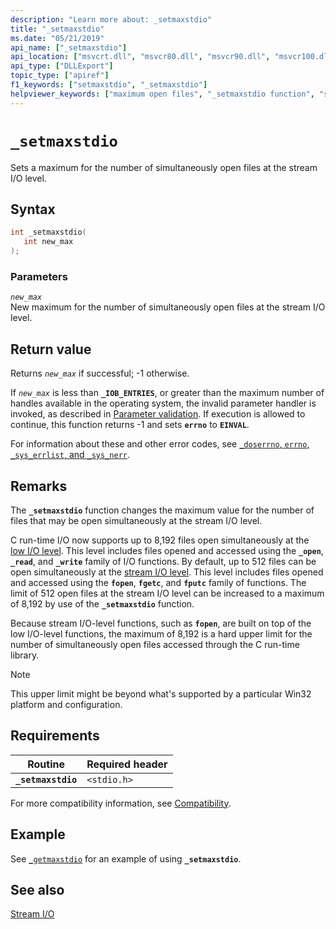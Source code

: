 ```yaml
---
description: "Learn more about: _setmaxstdio"
title: "_setmaxstdio"
ms.date: "05/21/2019"
api_name: ["_setmaxstdio"]
api_location: ["msvcrt.dll", "msvcr80.dll", "msvcr90.dll", "msvcr100.dll", "msvcr100_clr0400.dll", "msvcr110.dll", "msvcr110_clr0400.dll", "msvcr120.dll", "msvcr120_clr0400.dll", "ucrtbase.dll", "api-ms-win-crt-stdio-l1-1-0.dll"]
api_type: ["DLLExport"]
topic_type: ["apiref"]
f1_keywords: ["setmaxstdio", "_setmaxstdio"]
helpviewer_keywords: ["maximum open files", "_setmaxstdio function", "setmaxstdio function", "open files, maximum"]
---
```

# `_setmaxstdio`

Sets a maximum for the number of simultaneously open files at the stream I/O level.

## Syntax

```C
int _setmaxstdio(
   int new_max
);
```

### Parameters

*`new_max`*\
New maximum for the number of simultaneously open files at the stream I/O level.

## Return value

Returns *`new_max`* if successful; -1 otherwise.

If *`new_max`* is less than **`_IOB_ENTRIES`**, or greater than the maximum number of handles available in the operating system, the invalid parameter handler is invoked, as described in [Parameter validation](../parameter-validation.md). If execution is allowed to continue, this function returns -1 and sets **`errno`** to **`EINVAL`**.

For information about these and other error codes, see [`_doserrno`, `errno`, `_sys_errlist`, and `_sys_nerr`](../errno-doserrno-sys-errlist-and-sys-nerr.md).

## Remarks

The **`_setmaxstdio`** function changes the maximum value for the number of files that may be open simultaneously at the stream I/O level.

C run-time I/O now supports up to 8,192 files open simultaneously at the [low I/O level](../low-level-i-o.md). This level includes files opened and accessed using the **`_open`**, **`_read`**, and **`_write`** family of I/O functions. By default, up to 512 files can be open simultaneously at the [stream I/O level](../stream-i-o.md). This level includes files opened and accessed using the **`fopen`**, **`fgetc`**, and **`fputc`** family of functions. The limit of 512 open files at the stream I/O level can be increased to a maximum of 8,192 by use of the **`_setmaxstdio`** function.

Because stream I/O-level functions, such as **`fopen`**, are built on top of the low I/O-level functions, the maximum of 8,192 is a hard upper limit for the number of simultaneously open files accessed through the C run-time library.

> [!NOTE]
> This upper limit might be beyond what's supported by a particular Win32 platform and configuration.

## Requirements

|Routine|Required header|
|-------------|---------------------|
|**`_setmaxstdio`**|`<stdio.h>`|

For more compatibility information, see [Compatibility](../compatibility.md).

## Example

See [`_getmaxstdio`](getmaxstdio.md) for an example of using **`_setmaxstdio`**.

## See also

[Stream I/O](../stream-i-o.md)
